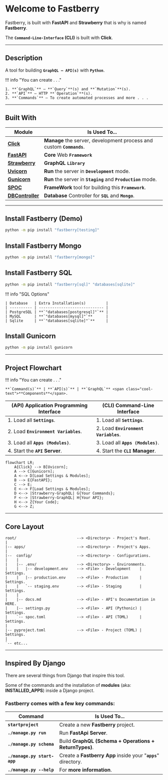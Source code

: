 # Welcome to **Fastberry**

Fastberry, is built with **FastAPI** and **Strawberry** that is why is named **Fastberry**.

The **`Command-Line-Interface` (CLI)** is built with **Click**.

<div id="terminal-index" data-termynal></div>

---

## **Description**

A tool for building **`GraphQL — API(s)`** with **`Python`**.

!!! info "You can create . . ."

    1. **`GraphQL`** — **`Query`**(s) and **`Mutation`**(s).
    2. **`API`** — HTTP **`Operation`**(s).
    3. **`Commands`** — To create automated processes and more . . .

---

## **Built** With

| Module                                                                                | Is Used To...                                                         |
| ------------------------------------------------------------------------------------- | --------------------------------------------------------------------- |
| <a href="https://github.com/pallets/click/" target="_blank">**Click**</a>             | **Manage** the server, development process and custom **`Commands`**. |
| <a href="https://fastapi.tiangolo.com/" target="_blank">**FastAPI**</a>               | **Core** Web **`Framework`**                                          |
| <a href="https://strawberry.rocks/" target="_blank">**Strawberry**</a>                | **GraphQL** **`Library`**                                             |
| <a href="https://www.uvicorn.org/" target="_blank">**Uvicorn**</a>                    | **Run** the server in **`Development`** mode.                         |
| <a href="https://gunicorn.org/" target="_blank">**Gunicorn**</a>                      | **Run** the server in **`Staging`** and **`Production`** mode.        |
| <a href="https://pypi.org/project/spoc/" target="_blank">**SPOC**</a>                 | **FrameWork** tool for building this **`Framework`**.                 |
| <a href="https://pypi.org/project/dbcontroller/" target="_blank">**DBController**</a> | **Database** Controller for **`SQL`** and **`Mongo`**.                |

---

## Install **Fastberry** (Demo)

```sh
python -m pip install "fastberry[testing]"
```

## Install Fastberry **Mongo**

```sh
python -m pip install "fastberry[mongo]"
```

## Install Fastberry **SQL**

```sh
python -m pip install "fastberry[sql]" "databases[sqlite]"
```

!!! info "SQL Options"

    | Database   | Extra Installation(s)         |
    | ---------- | ----------------------------- |
    | PostgreSQL | **`"databases[postgresql]"`** |
    | MySQL      | **`"databases[mysql]"`**      |
    | Sqlite     | **`"databases[sqlite]"`**     |

## **Install** Gunicorn

```sh
python -m pip install gunicorn
```

---

## Project **Flowchart**

!!! info "You can create . . ."

    **`Command(s)`** | **`API(s)`** | **`GraphQL`** <span class="cool-text">**Components**</span>.

| <span class="cool-text">**(API)**</span> Application Programming Interface | <span class="cool-text">**(CLI)**</span> Command-Line Interface    |
| -------------------------------------------------------------------------- | ------------------------------------------------------------------ |
| 1. Load all **`Settings`**.                                                | 1. Load all **`Settings`**.                                        |
| 2. Load **`Environment Variables`**.                                       | 2. Load **`Environment Variables`**.                               |
| 3. Load all **`Apps (Modules)`**.                                          | 3. Load all **`Apps (Modules)`**.                                  |
| 4. Start the **`API`** <span class="cool-text">**Server**</span>.          | 4. Start the **`CLI`** <span class="cool-text">**Manager**</span>. |

```mermaid
flowchart LR;
    A{Click} --> B[Uvicorn];
    A --> C[Gunicorn];
    A <--> D[Load Settings & Modules];
    B --> E{FastAPI};
    C --> E;
    E <--> F[Load Settings & Modules];
    D <--> |Strawberry-GraphQL| G{Your Commands};
    F <--> |Strawberry-GraphQL| H{Your API};
    H <--> Z{Your Code};
    G <--> Z;
```

---

## **Core** Layout

```text
root/                           --> <Directory> - Project's Root.
|
|-- apps/                       --> <Directory> - Project's Apps.
|
|--  config/                    --> <Directory> - Configurations.
|    |
|    |-- .env/                  --> <Directory> - Environments.
|    |   |-- development.env    --> <File> - Development    | Settings.
|    |   |-- production.env     --> <File> - Production     | Settings.
|    |   `-- staging.env        --> <File> - Staging        | Settings.
|    |
|    |-- docs.md                --> <File> - API's Documentation in HERE.
|    |-- settings.py            --> <File> - API (Pythonic) | Settings.
|    `-- spoc.toml              --> <File> - API (TOML)     | Settings.
|
|-- pyproject.toml              --> <File> - Project (TOML) | Settings.
|
`-- etc...
```

---

## Inspired By **Django**

There are several things from Django that inspire this tool.

Some of the commands and the installation of **modules** (aka: **INSTALLED_APPS**) inside a Django project.

### **Fastberry** comes with a few key **commands**:

| Command                     | Is Used To...                                                  |
| --------------------------- | -------------------------------------------------------------- |
| **`startproject`**          | Create a new **Fastberry** project.                            |
| **`./manage.py run`**       | Run **FastApi Server**.                                        |
| **`./manage.py schema`**    | Build **GraphQL (Schema + Operations + ReturnTypes)**.         |
| **`./manage.py start-app`** | Create a **Fastberry App** inside your "**`apps`**" directory. |
| **`./manage.py --help`**    | For **more information**.                                      |
